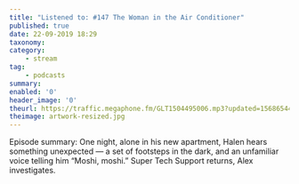 ```yaml
---
title: "Listened to: #147 The Woman in the Air Conditioner"
published: true
date: 22-09-2019 18:29
taxonomy:
category:
	- stream
tag:
	- podcasts
summary:
enabled: '0'
header_image: '0'
theurl: https://traffic.megaphone.fm/GLT1504495006.mp3?updated=1568654410
theimage: artwork-resized.jpg
--- 
```

Episode summary: One night, alone in his new apartment, Halen hears something unexpected — a set of footsteps in the dark, and an unfamiliar voice telling him “Moshi, moshi.” Super Tech Support returns, Alex investigates.
